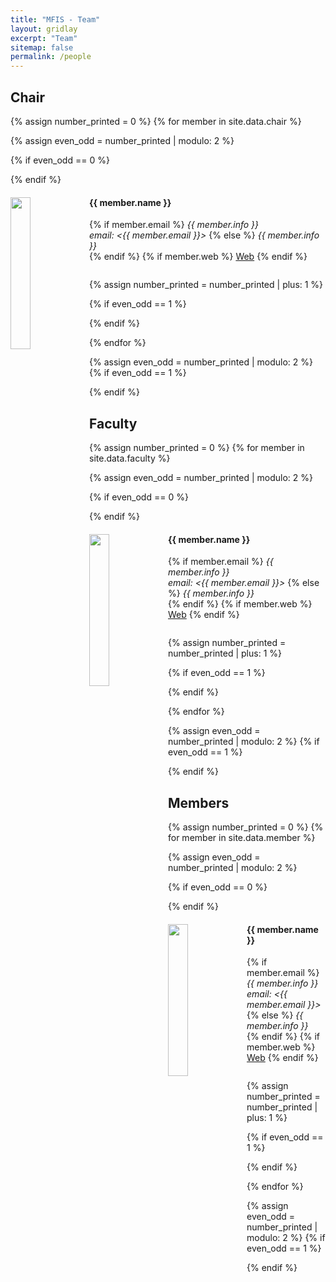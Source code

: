 ```yaml
---
title: "MFIS - Team"
layout: gridlay
excerpt: "Team"
sitemap: false
permalink: /people
---
```


## Chair

{% assign number_printed = 0 %}
{% for member in site.data.chair %}

{% assign even_odd = number_printed | modulo: 2 %}

{% if even_odd == 0 %}
<div class="row">
{% endif %}

<div class="col-sm-6 clearfix">
  <img src="{{ site.url }}{{ site.baseurl }}/images/teampic/{{ member.photo }}" class="img-responsive" width="25%" style="float: left" />
  <h4>{{ member.name }}</h4>
  {% if member.email %}
  <i>{{ member.info }}<br>email: <{{ member.email }}></i>
  {% else %}
  <i>{{ member.info }}<br></i>
  {% endif %}
  {% if member.web %}
  <a href="{{member.web}}" target="_blank">Web</a>
  {% endif %}
  <ul style="overflow: hidden">

  </ul>
</div>

{% assign number_printed = number_printed | plus: 1 %}

{% if even_odd == 1 %}
</div>
{% endif %}

{% endfor %}

{% assign even_odd = number_printed | modulo: 2 %}
{% if even_odd == 1 %}
</div>
{% endif %}

## Faculty

{% assign number_printed = 0 %}
{% for member in site.data.faculty %}

{% assign even_odd = number_printed | modulo: 2 %}

{% if even_odd == 0 %}
<div class="row">
{% endif %}

<div class="col-sm-6 clearfix">
  <img src="{{ site.url }}{{ site.baseurl }}/images/teampic/{{ member.photo }}" class="img-responsive" width="25%" style="float: left" />
  <h4>{{ member.name }}</h4>
  {% if member.email %}
  <i>{{ member.info }}<br>email: <{{ member.email }}></i>
  {% else %}
  <i>{{ member.info }}<br></i>
  {% endif %}
  {% if member.web %}
  <a href="{{member.web}}" target="_blank">Web</a>
  {% endif %}
  <ul style="overflow: hidden">

  </ul>
</div>

{% assign number_printed = number_printed | plus: 1 %}

{% if even_odd == 1 %}
</div>
{% endif %}

{% endfor %}

{% assign even_odd = number_printed | modulo: 2 %}
{% if even_odd == 1 %}
</div>
{% endif %}

## Members

{% assign number_printed = 0 %}
{% for member in site.data.member %}

{% assign even_odd = number_printed | modulo: 2 %}

{% if even_odd == 0 %}
<div class="row">
{% endif %}
<div class="col-sm-6 clearfix">
  <img src="{{ site.url }}{{ site.baseurl }}/images/teampic/{{ member.photo }}" class="img-responsive" width="25%" style="float: left" />
  <h4>{{ member.name }}</h4>
  {% if member.email %}
  <i>{{ member.info }}<br>email: <{{ member.email }}></i>
  {% else %}
  <i>{{ member.info }}<br></i>
  {% endif %}
  {% if member.web %}
  <a href="{{member.web}}" target="_blank">Web</a>
  {% endif %}
  <ul style="overflow: hidden"></ul>
</div>

{% assign number_printed = number_printed | plus: 1 %}

{% if even_odd == 1 %}
</div>
{% endif %}

{% endfor %}

{% assign even_odd = number_printed | modulo: 2 %}
{% if even_odd == 1 %}
</div>
{% endif %}
